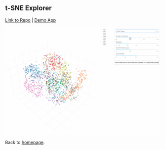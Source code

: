 ## t-SNE Explorer
[Link to Repo](https://github.com/plotly/dash-tsne) | [Demo App](https://dash-tsne.plot.ly/)

![tsne](images/tsne.gif)



Back to [homepage](https://xinghanlu.com/).
